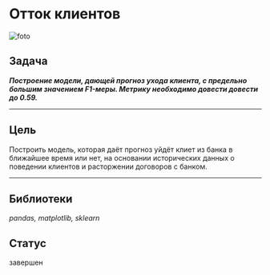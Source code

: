 # Отток клиентов
![foto](https://avatars.mds.yandex.net/i?id=54c831b9f35fc7443d000015eeffa85279c5b75b-8567615-images-thumbs&n=13)

## Задача
***Построение модели, дающей прогноз ухода клиента, с предельно большим значением F1-меры. Метрику необходимо довести довести до 0.59.***

--------------------
## Цель
Построить модель, которая даёт прогноз уйдёт клиет из банка в ближайшее время или нет, на основании исторических данных  о поведении клиентов и расторжении договоров с банком.

--------------------

## Библиотеки

*pandas, matplotlib, sklearn*

## Статус
завершен

